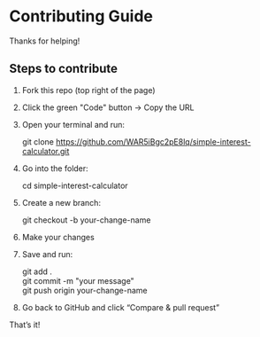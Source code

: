 # Contributing Guide

Thanks for helping!

## Steps to contribute

1. Fork this repo (top right of the page)
2. Click the green "Code" button → Copy the URL
3. Open your terminal and run:

   git clone https://github.com/WAR5iBgc2pE8lq/simple-interest-calculator.git

4. Go into the folder:

   cd simple-interest-calculator

5. Create a new branch:

   git checkout -b your-change-name

6. Make your changes  
7. Save and run:

   git add .  
   git commit -m "your message"  
   git push origin your-change-name

8. Go back to GitHub and click “Compare & pull request”

That’s it!
